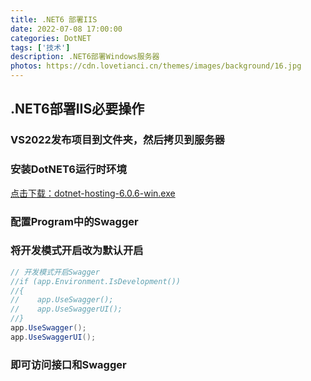 ```yaml
---
title: .NET6 部署IIS
date: 2022-07-08 17:00:00
categories: DotNET
tags: ['技术'] 
description: .NET6部署Windows服务器
photos: https://cdn.lovetianci.cn/themes/images/background/16.jpg
---
```

## .NET6部署IIS必要操作
<!-- more -->
### VS2022发布项目到文件夹，然后拷贝到服务器

### 安装DotNET6运行时环境
[点击下载：dotnet-hosting-6.0.6-win.exe](https://download.visualstudio.microsoft.com/download/pr/0d000d1b-89a4-4593-9708-eb5177777c64/cfb3d74447ac78defb1b66fd9b3f38e0/dotnet-hosting-6.0.6-win.exe "下载地址")

### 配置Program中的Swagger
### 将开发模式开启改为默认开启
````csharp
// 开发模式开启Swagger
//if (app.Environment.IsDevelopment())
//{
//    app.UseSwagger();
//    app.UseSwaggerUI();
//}
app.UseSwagger();
app.UseSwaggerUI();
````

### 即可访问接口和Swagger
